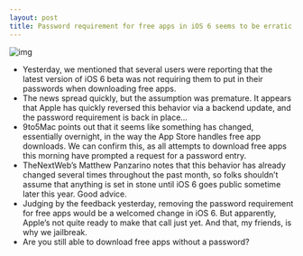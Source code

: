 ```yaml
---
layout: post
title: Password requirement for free apps in iOS 6 seems to be erratic
---
```

![img](http://media.idownloadblog.com/wp-content/uploads/2012/07/App-Store-Apple-ID.jpg)
* Yesterday, we mentioned that several users were reporting that the latest version of iOS 6 beta was not requiring them to put in their passwords when downloading free apps.
* The news spread quickly, but the assumption was premature. It appears that Apple has quickly reversed this behavior via a backend update, and the password requirement is back in place…
* 9to5Mac points out that it seems like something has changed, essentially overnight, in the way the App Store handles free app downloads. We can confirm this, as all attempts to download free apps this morning have prompted a request for a password entry.
* TheNextWeb’s Matthew Panzarino notes that this behavior has already changed several times throughout the past month, so folks shouldn’t assume that anything is set in stone until iOS 6 goes public sometime later this year. Good advice.
* Judging by the feedback yesterday, removing the password requirement for free apps would be a welcomed change in iOS 6. But apparently, Apple’s not quite ready to make that call just yet. And that, my friends, is why we jailbreak.
* Are you still able to download free apps without a password?

